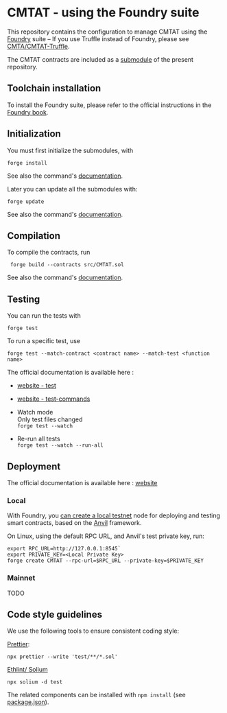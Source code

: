 # CMTAT - using the Foundry suite

This repository contains the configuration to manage CMTAT using the
[Foundry](https://book.getfoundry.sh/) suite – If you use Truffle instead of Foundry, please see
[CMTA/CMTAT-Truffle](https://github.com/CMTA/CMTAT-Truffle).

The CMTAT contracts are included as a [submodule](CMTAT/) of the present repository.

## Toolchain installation

To install the Foundry suite, please refer to the official instructions in the [Foundry book](https://book.getfoundry.sh/getting-started/installation).

## Initialization

You must first initialize the submodules, with

```
forge install
```

See also the command's [documentation](https://book.getfoundry.sh/reference/forge/forge-install).

Later you can update all the submodules with:

```
forge update
```

See also the command's [documentation](https://book.getfoundry.sh/reference/forge/forge-update).


## Compilation

To compile the contracts, run

```
 forge build --contracts src/CMTAT.sol
```

See also the command's [documentation](https://book.getfoundry.sh/reference/forge/build-commands).


## Testing

You can run the tests with

```
forge test
```

To run a specific test, use

```
forge test --match-contract <contract name> --match-test <function name>
```


The official documentation is available here : 

* [website - test](https://book.getfoundry.sh/forge/tests) 
* [website - test-commands](https://book.getfoundry.sh/reference/forge/test-commands) 



* Watch mode  
Only test files changed  
`forge test --watch`

* Re-run all tests  
`forge test --watch --run-all`



## Deployment

The official documentation is available here : [website](https://book.getfoundry.sh/reference/forge/deploy-commands) 

### Local

With Foundry, you [can create a local testnet](https://book.getfoundry.sh/reference/anvil/) node for deploying and testing smart contracts, based on the [Anvil](https://anvil.works/) framework. 

On Linux, using the default RPC URL, and Anvil's test private key, run:  

```  
export RPC_URL=http://127.0.0.1:8545`  
export PRIVATE_KEY=<Local Private Key>
forge create CMTAT --rpc-url=$RPC_URL --private-key=$PRIVATE_KEY
```

### Mainnet

TODO

## Code style guidelines

We use the following tools to ensure consistent coding style:


[Prettier](https://github.com/prettier-solidity/prettier-plugin-solidity):

```
npx prettier --write 'test/**/*.sol'
```

[Ethlint/ Solium](https://github.com/duaraghav8/Ethlint)

```
npx solium -d test
```  

The related components can be installed with `npm install` (see [package.json](./package.json)). 

